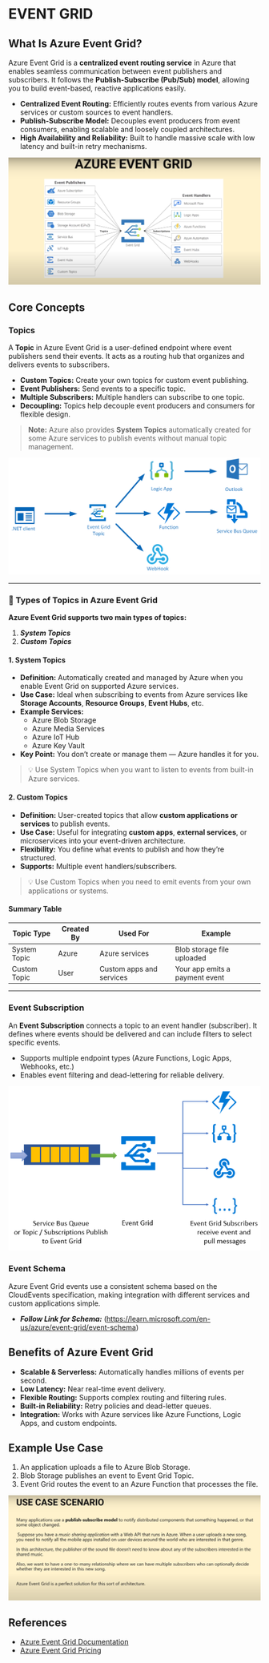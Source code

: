 #                                                        EVENT GRID 

## What Is Azure Event Grid?

Azure Event Grid is a **centralized event routing service** in Azure that enables seamless communication between event publishers and subscribers. It follows the **Publish-Subscribe (Pub/Sub) model**, allowing you to build event-based, reactive applications easily.

- **Centralized Event Routing:** Efficiently routes events from various Azure services or custom sources to event handlers.
- **Publish-Subscribe Model:** Decouples event producers from event consumers, enabling scalable and loosely coupled architectures.
- **High Availability and Reliability:** Built to handle massive scale with low latency and built-in retry mechanisms.

![Azure Event Grid](./images/Azure-Event-Grid.png)


## Core Concepts

### Topics

A **Topic** in Azure Event Grid is a user-defined endpoint where event publishers send their events. It acts as a routing hub that organizes and delivers events to subscribers.

- **Custom Topics:** Create your own topics for custom event publishing.
- **Event Publishers:** Send events to a specific topic.
- **Multiple Subscribers:** Multiple handlers can subscribe to one topic.
- **Decoupling:** Topics help decouple event producers and consumers for flexible design.

> **Note:** Azure also provides **System Topics** automatically created for some Azure services to publish events without manual topic management.

![Azure Event Grid Topics](./images/Azure-Event-Grid-Topics.png)

---

### 🔵 Types of Topics in Azure Event Grid

**Azure Event Grid supports two main types of topics:**  
1. ***System Topics***  
2. ***Custom Topics***

#### 1. **System Topics**

- **Definition:** Automatically created and managed by Azure when you enable Event Grid on supported Azure services.
- **Use Case:** Ideal when subscribing to events from Azure services like **Storage Accounts**, **Resource Groups**, **Event Hubs**, etc.
- **Example Services:**
  - Azure Blob Storage
  - Azure Media Services
  - Azure IoT Hub
  - Azure Key Vault
- **Key Point:** You don’t create or manage them — Azure handles it for you.

> 💡 Use System Topics when you want to listen to events from built-in Azure services.

#### 2. **Custom Topics**

- **Definition:** User-created topics that allow **custom applications or services** to publish events.
- **Use Case:** Useful for integrating **custom apps**, **external services**, or microservices into your event-driven architecture.
- **Flexibility:** You define what events to publish and how they’re structured.
- **Supports:** Multiple event handlers/subscribers.

> 💡 Use Custom Topics when you need to emit events from your own applications or systems.

#### Summary Table

| Topic Type     | Created By | Used For                     | Example                      |
|----------------|------------|------------------------------|------------------------------|
| System Topic   | Azure      | Azure services               | Blob storage file uploaded   |
| Custom Topic   | User       | Custom apps and services     | Your app emits a payment event |

---

### Event Subscription

An **Event Subscription** connects a topic to an event handler (subscriber). It defines where events should be delivered and can include filters to select specific events.

- Supports multiple endpoint types (Azure Functions, Logic Apps, Webhooks, etc.)
- Enables event filtering and dead-lettering for reliable delivery.

![Azure Event Grid Subscription](./images/Azure-Event-Grid-Subscription.png)


### Event Schema

Azure Event Grid events use a consistent schema based on the CloudEvents specification, making integration with different services and custom applications simple.

- ***Follow Link for Schema:*** (https://learn.microsoft.com/en-us/azure/event-grid/event-schema)


## Benefits of Azure Event Grid

- **Scalable & Serverless:** Automatically handles millions of events per second.
- **Low Latency:** Near real-time event delivery.
- **Flexible Routing:** Supports complex routing and filtering rules.
- **Built-in Reliability:** Retry policies and dead-letter queues.
- **Integration:** Works with Azure services like Azure Functions, Logic Apps, and custom endpoints.


## Example Use Case

1. An application uploads a file to Azure Blob Storage.
2. Blob Storage publishes an event to Event Grid Topic.
3. Event Grid routes the event to an Azure Function that processes the file.

![Diagram for USE CASE](./images/Use-Case.png)

## References

- [Azure Event Grid Documentation](https://learn.microsoft.com/en-us/azure/event-grid/)
- [Azure Event Grid Pricing](https://azure.microsoft.com/en-us/pricing/details/event-grid/)
